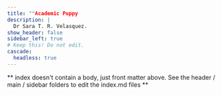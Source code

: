 ```yaml
---
title: ""Academic Puppy
description: |
  Dr Sara T. R. Velasquez.
show_header: false
sidebar_left: true
# Keep this! Do not edit.
cascade:
  headless: true
---
```


** index doesn't contain a body, just front matter above.
See the header / main / sidebar folders to edit the index.md files **
